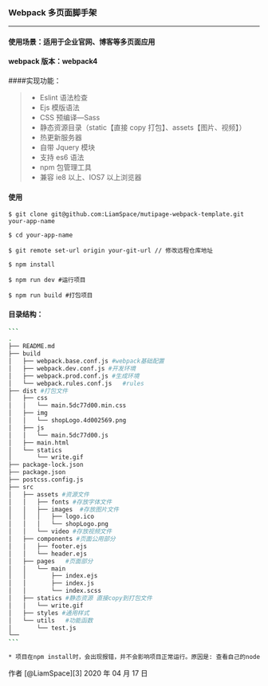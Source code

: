 ### Webpack 多页面脚手架

---

#### 使用场景：适用于企业官网、博客等多页面应用

#### webpack 版本：webpack4

####实现功能：

> - Eslint 语法检查
> - Ejs 模版语法
> - CSS 预编译—Sass
> - 静态资源目录（static【直接 copy 打包】、assets【图片、视频】）
> - 热更新服务器
> - 自带 Jquery 模块
> - 支持 es6 语法
> - npm 包管理工具
> - 兼容 ie8 以上、IOS7 以上浏览器

#### 使用

```git
$ git clone git@github.com:LiamSpace/mutipage-webpack-template.git your-app-name

$ cd your-app-name

$ git remote set-url origin your-git-url // 修改远程仓库地址

$ npm install

$ npm run dev #运行项目

$ npm run build #打包项目

```

#### 目录结构：

````bash
​```
.
├── README.md
├── build
│   ├── webpack.base.conf.js #webpack基础配置
│   ├── webpack.dev.conf.js #开发环境
│   ├── webpack.prod.conf.js #生成环境
│   └── webpack.rules.conf.js	#rules
├── dist #打包文件
│   ├── css
│   │   └── main.5dc77d00.min.css
│   ├── img
│   │   └── shopLogo.4d002569.png
│   ├── js
│   │   └── main.5dc77d00.js
│   ├── main.html
│   └── statics
│       └── write.gif
├── package-lock.json
├── package.json
├── postcss.config.js
├── src
│   ├── assets #资源文件
│   │   ├── fonts #存放字体文件
│   │   ├── images	#存放图片文件
│   │   │   ├── logo.ico
│   │   │   └── shopLogo.png
│   │   └── video #存放视频文件
│   ├── components #页面公用部分
│   │   ├── footer.ejs
│   │   └── header.ejs
│   ├── pages	#页面部分
│   │   └── main
│   │       ├── index.ejs
│   │       ├── index.js
│   │       └── index.scss
│   ├── statics	#静态资源 直接copy到打包文件
│   │   └── write.gif
│   ├── styles #通用样式
│   └── utils	#功能函数
│       └── test.js
└──
​```
````

```bash
* 项目在npm install时，会出现报错，并不会影响项目正常运行。原因是: 查看自己的node版本是否过新，新的node版本会报错。
```

作者 [@LiamSpace][3]
2020 年 04 月 17 日
